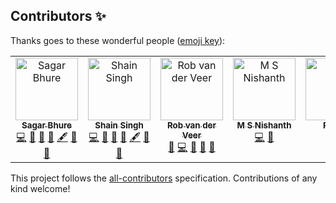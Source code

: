## Contributors ✨

Thanks goes to these wonderful people
([emoji key](https://allcontributors.org/docs/en/emoji-key)):

<!-- ALL-CONTRIBUTORS-LIST:START - Do not remove or modify this section -->
<!-- prettier-ignore-start -->
<!-- markdownlint-disable -->
<table>
  <tbody>
    <tr>
      <td align="center" valign="top" width="14.28%"><a href="https://github.com/sagarbhure"><img src="https://avatars.githubusercontent.com/u/25385987?v=4?s=100" width="100px;" alt="Sagar Bhure"/><br /><sub><b>Sagar Bhure</b></sub></a><br /><a href="https://github.com/OWASP/www-project-machine-learning-security-top-10/commits?author=sagarbhure" title="Code">💻</a> <a href="https://github.com/OWASP/www-project-machine-learning-security-top-10/commits?author=sagarbhure" title="Documentation">📖</a> <a href="https://github.com/OWASP/www-project-machine-learning-security-top-10/pulls?q=is%3Apr+reviewed-by%3Asagarbhure" title="Reviewed Pull Requests">👀</a> <a href="#question-sagarbhure" title="Answering Questions">💬</a> <a href="#content-sagarbhure" title="Content">🖋</a> <a href="#research-sagarbhure" title="Research">🔬</a> <a href="#promotion-sagarbhure" title="Promotion">📣</a></td>
      <td align="center" valign="top" width="14.28%"><a href="https://shain.io/"><img src="https://avatars.githubusercontent.com/u/412800?v=4?s=100" width="100px;" alt="Shain Singh"/><br /><sub><b>Shain Singh</b></sub></a><br /><a href="https://github.com/OWASP/www-project-machine-learning-security-top-10/commits?author=shsingh" title="Code">💻</a> <a href="https://github.com/OWASP/www-project-machine-learning-security-top-10/commits?author=shsingh" title="Documentation">📖</a> <a href="https://github.com/OWASP/www-project-machine-learning-security-top-10/pulls?q=is%3Apr+reviewed-by%3Ashsingh" title="Reviewed Pull Requests">👀</a> <a href="#question-shsingh" title="Answering Questions">💬</a> <a href="#content-shsingh" title="Content">🖋</a> <a href="#promotion-shsingh" title="Promotion">📣</a> <a href="#projectManagement-shsingh" title="Project Management">📆</a></td>
      <td align="center" valign="top" width="14.28%"><a href="https://github.com/robvanderveer"><img src="https://avatars.githubusercontent.com/u/796794?v=4?s=100" width="100px;" alt="Rob van der Veer"/><br /><sub><b>Rob van der Veer</b></sub></a><br /><a href="https://github.com/OWASP/www-project-machine-learning-security-top-10/pulls?q=is%3Apr+reviewed-by%3Arobvanderveer" title="Reviewed Pull Requests">👀</a> <a href="https://github.com/OWASP/www-project-machine-learning-security-top-10/commits?author=robvanderveer" title="Code">💻</a> <a href="https://github.com/OWASP/www-project-machine-learning-security-top-10/commits?author=robvanderveer" title="Documentation">📖</a> <a href="#question-robvanderveer" title="Answering Questions">💬</a> <a href="#promotion-robvanderveer" title="Promotion">📣</a></td>
      <td align="center" valign="top" width="14.28%"><a href="https://github.com/msnishanth9001"><img src="https://avatars.githubusercontent.com/u/49409979?v=4?s=100" width="100px;" alt="M S Nishanth"/><br /><sub><b>M S Nishanth</b></sub></a><br /><a href="https://github.com/OWASP/www-project-machine-learning-security-top-10/commits?author=msnishanth9001" title="Code">💻</a> <a href="#question-msnishanth9001" title="Answering Questions">💬</a></td>
      <td align="center" valign="top" width="14.28%"><a href="https://github.com/kingthorin"><img src="https://avatars.githubusercontent.com/u/7570458?v=4?s=100" width="100px;" alt="Rick M"/><br /><sub><b>Rick M</b></sub></a><br /><a href="https://github.com/OWASP/www-project-machine-learning-security-top-10/commits?author=kingthorin" title="Code">💻</a></td>
      <td align="center" valign="top" width="14.28%"><a href="https://owasp.org/"><img src="https://avatars.githubusercontent.com/u/36673698?v=4?s=100" width="100px;" alt="Harold Blankenship"/><br /><sub><b>Harold Blankenship</b></sub></a><br /><a href="https://github.com/OWASP/www-project-machine-learning-security-top-10/commits?author=hblankenship" title="Code">💻</a></td>
      <td align="center" valign="top" width="14.28%"><a href="https://github.com/RiccardoBiosas"><img src="https://avatars.githubusercontent.com/u/65150720?v=4?s=100" width="100px;" alt="RiccardoBiosas"/><br /><sub><b>RiccardoBiosas</b></sub></a><br /><a href="https://github.com/OWASP/www-project-machine-learning-security-top-10/commits?author=RiccardoBiosas" title="Code">💻</a></td>
    </tr>
  </tbody>
</table>

<!-- markdownlint-restore -->
<!-- prettier-ignore-end -->

<!-- ALL-CONTRIBUTORS-LIST:END -->

This project follows the
[all-contributors](https://github.com/all-contributors/all-contributors)
specification. Contributions of any kind welcome!
